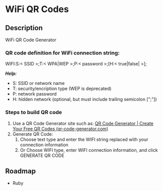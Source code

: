 # WiFi QR Codes

## Description
WiFi QR Code Generator

### QR code definition for WiFi connection string:

WIFI:S:< SSID >;T:< WPA|WEP >;P:< password >;[H:< true|false| >];

***Help:***
 - S: SSID or network name 
 - T: security/encription type (WEP is deprecated) 
 - P: network password 
 - H: hidden network (optional, but must include trailing semicolon [";"])

### Steps to build QR code
1. Use a QR Code Generator site such as: [QR Code Generator | Create Your Free QR Codes (qr-code-generator.com)](https://www.qr-code-generator.com/) 
2. Generate QR Code:
    1. Choose text type and enter the WIFI string replaced with your connection information
    2. Or Choose WIFI type, enter WIFI connection information, and click GENERATE QR CODE

## Roadmap
- Ruby
